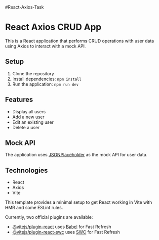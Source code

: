 #React-Axios-Task

# React Axios CRUD App

This is a React application that performs CRUD operations with user data using Axios to interact with a mock API.

## Setup

1. Clone the repository
2. Install dependencies: `npm install`
3. Run the application: `npm run dev`

## Features

- Display all users
- Add a new user
- Edit an existing user
- Delete a user

## Mock API

The application uses [JSONPlaceholder](https://jsonplaceholder.typicode.com/users) as the mock API for user data.

## Technologies

- React
- Axios
- Vite

This template provides a minimal setup to get React working in Vite with HMR and some ESLint rules.

Currently, two official plugins are available:

- [@vitejs/plugin-react](https://github.com/vitejs/vite-plugin-react/blob/main/packages/plugin-react/README.md) uses [Babel](https://babeljs.io/) for Fast Refresh
- [@vitejs/plugin-react-swc](https://github.com/vitejs/vite-plugin-react-swc) uses [SWC](https://swc.rs/) for Fast Refresh
